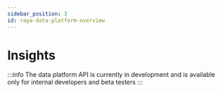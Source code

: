 ```yaml
---
sidebar_position: 3
id: raya-data-platform-overview
---
```


# Insights

:::info
The data platform API is currently in development and is available only for
internal developers and beta testers
:::

